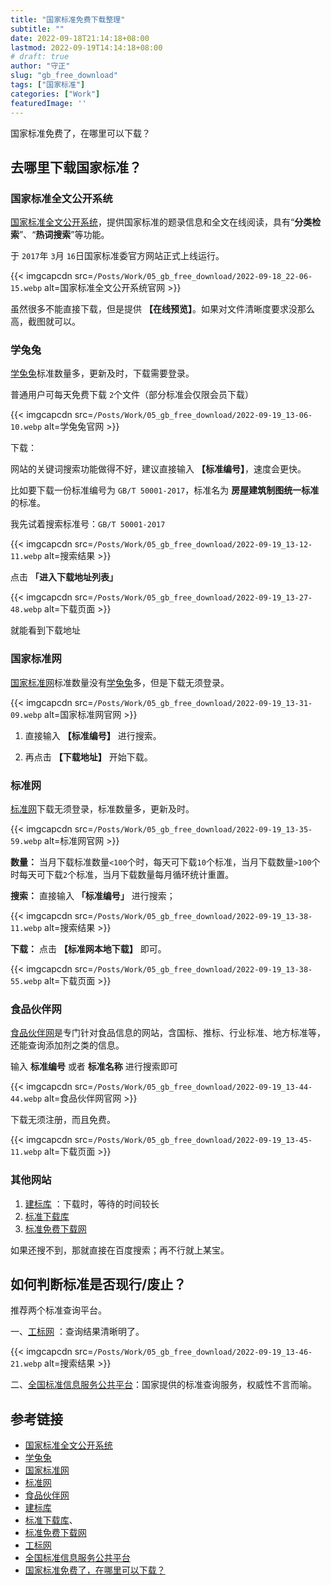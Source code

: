 ```yaml
---
title: "国家标准免费下载整理"
subtitle: ""
date: 2022-09-18T21:14:18+08:00
lastmod: 2022-09-19T14:14:18+08:00
# draft: true
author: "守正"
slug: "gb_free_download"
tags: ["国家标准"]
categories: ["Work"]
featuredImage: ''
---
```


国家标准免费了，在哪里可以下载？

<!--more-->

## 去哪里下载国家标准？

### 国家标准全文公开系统

[国家标准全文公开系统](http://openstd.samr.gov.cn/bzgk/gb/)，提供国家标准的题录信息和全文在线阅读，具有“**分类检索**”、“**热词搜索**”等功能。

于 `2017`年 `3`月 `16`日国家标准委官方网站正式上线运行。

{{< imgcapcdn src=`/Posts/Work/05_gb_free_download/2022-09-18_22-06-15.webp` alt=国家标准全文公开系统官网 >}}

虽然很多不能直接下载，但是提供 **【在线预览】**。如果对文件清晰度要求没那么高，截图就可以。

### 学兔兔

[学兔兔](http://www.bzfxw.com/)标准数量多，更新及时，下载需要登录。

普通用户可每天免费下载 `2`个文件（部分标准会仅限会员下载）

{{< imgcapcdn src=`/Posts/Work/05_gb_free_download/2022-09-19_13-06-10.webp` alt=学兔兔官网 >}}

下载：

网站的关键词搜索功能做得不好，建议直接输入 **【标准编号】**，速度会更快。

比如要下载一份标准编号为 `GB/T 50001-2017`，标准名为 **房屋建筑制图统一标准** 的标准。

我先试着搜索标准号：`GB/T 50001-2017`

{{< imgcapcdn src=`/Posts/Work/05_gb_free_download/2022-09-19_13-12-11.webp` alt=搜索结果 >}}

点击 **「进入下载地址列表」**

{{< imgcapcdn src=`/Posts/Work/05_gb_free_download/2022-09-19_13-27-48.webp` alt=下载页面 >}}

就能看到下载地址

### 国家标准网

[国家标准网](http://www.biaozhun8.cn/)标准数量没有[学兔兔](http://www.bzfxw.com/)多，但是下载无须登录。

{{< imgcapcdn src=`/Posts/Work/05_gb_free_download/2022-09-19_13-31-09.webp` alt=国家标准网官网 >}}

1. 直接输入 **【标准编号】** 进行搜索。

2. 再点击 **【下载地址】** 开始下载。

### 标准网

[标准网](https://www.biaozhun.org/)下载无须登录，标准数量多，更新及时。

{{< imgcapcdn src=`/Posts/Work/05_gb_free_download/2022-09-19_13-35-59.webp` alt=标准网官网 >}}

**数量：** 当月下载标准数量`<100`个时，每天可下载`10`个标准，当月下载数量`>100`个时每天可下载`2`个标准，当月下载数量每月循环统计重置。

**搜索：** 直接输入 **「标准编号」** 进行搜索；

{{< imgcapcdn src=`/Posts/Work/05_gb_free_download/2022-09-19_13-38-11.webp` alt=搜索结果 >}}

**下载：** 点击 **【标准网本地下载】** 即可。

{{< imgcapcdn src=`/Posts/Work/05_gb_free_download/2022-09-19_13-38-55.webp` alt=下载页面 >}}

### 食品伙伴网

[食品伙伴网](http://www.foodmate.net/)是专门针对食品信息的网站，含国标、推标、行业标准、地方标准等，还能查询添加剂之类的信息。

输入 **标准编号** 或者 **标准名称** 进行搜索即可

{{< imgcapcdn src=`/Posts/Work/05_gb_free_download/2022-09-19_13-44-44.webp` alt=食品伙伴网官网 >}}

下载无须注册，而且免费。

{{< imgcapcdn src=`/Posts/Work/05_gb_free_download/2022-09-19_13-45-11.webp` alt=下载页面 >}}

### 其他网站

1. [建标库](http://www.jianbiaoku.com/) ：下载时，等待的时间较长
2. [标准下载库](http://www.bzxzk.net/)
3. [标准免费下载网](http://www.bzmfxz.com/)

如果还搜不到，那就直接在百度搜索；再不行就上某宝。

## 如何判断标准是否现行/废止？

推荐两个标准查询平台。

一、[工标网](http://www.csres.com/) ：查询结果清晰明了。

{{< imgcapcdn src=`/Posts/Work/05_gb_free_download/2022-09-19_13-46-21.webp` alt=搜索结果 >}}

二、[全国标准信息服务公共平台](http://std.samr.gov.cn/)：国家提供的标准查询服务，权威性不言而喻。

## 参考链接

- [国家标准全文公开系统](http://openstd.samr.gov.cn/bzgk/gb/)
- [学兔兔](http://www.bzfxw.com/)
- [国家标准网](http://www.biaozhun8.cn/)
- [标准网](https://www.biaozhun.org/)
- [食品伙伴网](http://www.foodmate.net/)
- [建标库](http://www.jianbiaoku.com/) 
- [标准下载库](http://www.bzxzk.net/)、
- [标准免费下载网](http://www.bzmfxz.com/)
- [工标网](http://www.csres.com/)
- [全国标准信息服务公共平台](http://std.samr.gov.cn/)
- [国家标准免费了，在哪里可以下载？](https://www.zhihu.com/question/58535860)